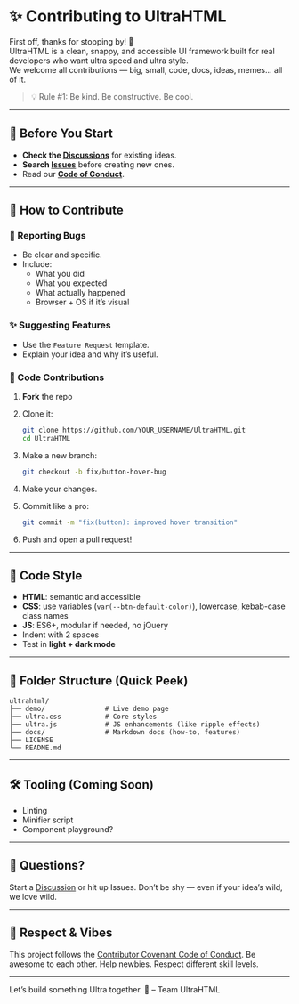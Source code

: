 # ✨ Contributing to UltraHTML

First off, thanks for stopping by! 🙌  
UltraHTML is a clean, snappy, and accessible UI framework built for real developers who want ultra speed and ultra style.  
We welcome all contributions — big, small, code, docs, ideas, memes... all of it.

> 💡 Rule #1: Be kind. Be constructive. Be cool.

---

## 🧠 Before You Start

- **Check the [Discussions](https://github.com/YOUR_USERNAME/UltraHTML/discussions)** for existing ideas.
- **Search [Issues](https://github.com/YOUR_USERNAME/UltraHTML/issues)** before creating new ones.
- Read our [**Code of Conduct**](./CODE_OF_CONDUCT.md).

---

## 🚀 How to Contribute

### 🐛 Reporting Bugs
- Be clear and specific.
- Include:
  - What you did
  - What you expected
  - What actually happened
  - Browser + OS if it’s visual

### ✨ Suggesting Features
- Use the `Feature Request` template.
- Explain your idea and why it’s useful.

### 🔧 Code Contributions

1. **Fork** the repo
2. Clone it:
   ```bash
   git clone https://github.com/YOUR_USERNAME/UltraHTML.git
   cd UltraHTML
   ```
3. Make a new branch:

   ```bash
   git checkout -b fix/button-hover-bug
   ```
4. Make your changes.
5. Commit like a pro:

   ```bash
   git commit -m "fix(button): improved hover transition"
   ```
6. Push and open a pull request!

---

## 📐 Code Style

* **HTML**: semantic and accessible
* **CSS**: use variables (`var(--btn-default-color)`), lowercase, kebab-case class names
* **JS**: ES6+, modular if needed, no jQuery
* Indent with 2 spaces
* Test in **light + dark mode**

---

## 📁 Folder Structure (Quick Peek)

```
ultrahtml/
├── demo/               # Live demo page
├── ultra.css           # Core styles
├── ultra.js            # JS enhancements (like ripple effects)
├── docs/               # Markdown docs (how-to, features)
├── LICENSE
└── README.md
```

---

## 🛠️ Tooling (Coming Soon)

* Linting
* Minifier script
* Component playground?

---

## 💬 Questions?

Start a [Discussion](https://github.com/YOUR_USERNAME/UltraHTML/discussions) or hit up Issues.
Don’t be shy — even if your idea’s wild, we love wild.

---

## 🤝 Respect & Vibes

This project follows the [Contributor Covenant Code of Conduct](./CODE_OF_CONDUCT.md).
Be awesome to each other. Help newbies. Respect different skill levels.

---

Let’s build something Ultra together. 💚
– Team UltraHTML
